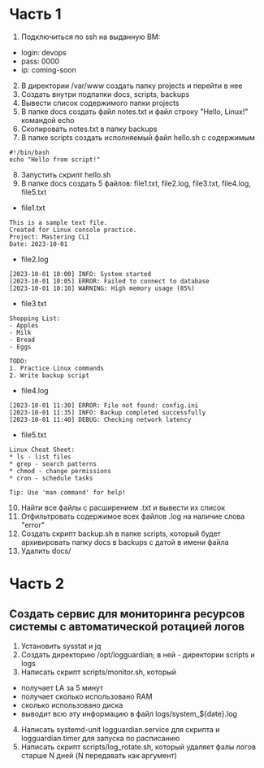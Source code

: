 # Часть 1
1) Подключиться по ssh на выданную ВМ:
- login: devops
- pass: 0000
- ip: coming-soon
2) В директории /var/www создать папку projects и перейти в нее
3) Создать внутри подпапки docs, scripts, backups
4) Вывести список содержимого папки projects
5) В папке docs создать файл notes.txt и  файл строку "Hello, Linux!" командой echo
6) Скопировать notes.txt в папку backups
7) В папке scripts создать исполняемый файл hello.sh с содержимым
```
#!/bin/bash
echo "Hello from script!"
```
8) Запустить скрипт hello.sh
9) В папке docs создать 5 файлов: file1.txt, file2.log, file3.txt, file4.log, file5.txt
- file1.txt
```
This is a sample text file.
Created for Linux console practice.
Project: Mastering CLI
Date: 2023-10-01
```
- file2.log
```
[2023-10-01 10:00] INFO: System started
[2023-10-01 10:05] ERROR: Failed to connect to database
[2023-10-01 10:10] WARNING: High memory usage (85%)
```
- file3.txt
```
Shopping List:
- Apples
- Milk
- Bread
- Eggs

TODO:
1. Practice Linux commands
2. Write backup script
```
- file4.log
```
[2023-10-01 11:30] ERROR: File not found: config.ini
[2023-10-01 11:35] INFO: Backup completed successfully
[2023-10-01 11:40] DEBUG: Checking network latency
```
- file5.txt
```
Linux Cheat Sheet:
* ls - list files
* grep - search patterns
* chmod - change permissions
* cron - schedule tasks

Tip: Use 'man command' for help!
```
10) Найти все файлы с расширением .txt и вывести их список
11) Отфильтровать содержимое всех файлов .log на наличие слова "error"
12) Создать скрипт backup.sh в папке scripts, который будет архивировать папку docs в backups с датой в имени файла
13) Удалить docs/
# Часть 2
## Создать сервис для мониторинга ресурсов системы с автоматической ротацией логов
1) Установить sysstat и jq
2) Создать директорию /opt/logguardian; в ней - директории scripts и logs
3) Написать скрипт scripts/monitor.sh, который
- получает LA за 5 минут
- получает сколько использовано RAM
- сколько использовано диска
- выводит всю эту информацию в файл logs/system_${date}.log
4) Написать systemd-unit logguardian.service для скрипта и logguardian.timer для запуска по расписанию
5) Написать скрипт scripts/log_rotate.sh, который удаляет фалы логов старше N дней (N передавать как аргумент)
  
